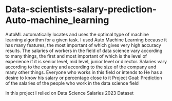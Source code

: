 # Data-scientists-salary-prediction-Auto-machine_learning
AutoML automatically locates and uses the optimal type of machine learning algorithm for a given task.
I used Auto Machine Learning because it has many features, the most important of which gives very high accuracy results.
The salaries of workers in the field of data science vary according to many things, the first and most important of which is the level of experience if it is senior level, mid level, junior level or director. Salaries vary according to the country and according to the size of the company and many other things. Everyone who works in this field or intends to He has a desire to know his salary or percentage close to it Project Goal: Prediction of the salaries of the people who work in the data science field

In this project I relied on Data Science Salaries 2023 Dataset
